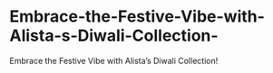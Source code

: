 # Embrace-the-Festive-Vibe-with-Alista-s-Diwali-Collection-
Embrace the Festive Vibe with Alista’s Diwali Collection!
